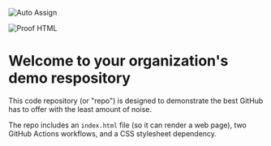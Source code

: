 ![Auto Assign](https://github.com/AULAS-UNIALFA/demo-repository/actions/workflows/auto-assign.yml/badge.svg)

![Proof HTML](https://github.com/AULAS-UNIALFA/demo-repository/actions/workflows/proof-html.yml/badge.svg)

# Welcome to your organization's demo respository
This code repository (or "repo") is designed to demonstrate the best GitHub has to offer with the least amount of noise.

The repo includes an `index.html` file (so it can render a web page), two GitHub Actions workflows, and a CSS stylesheet dependency.
